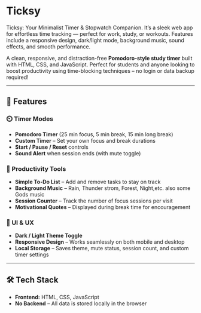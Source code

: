 # Ticksy
Ticksy: Your Minimalist Timer &amp; Stopwatch Companion. It’s a sleek web app for effortless time tracking — perfect for work, study, or workouts. Features include a responsive design, dark/light mode, background music, sound effects, and smooth performance.

A clean, responsive, and distraction-free **Pomodoro-style study timer** built with HTML, CSS, and JavaScript. Perfect for students and anyone looking to boost productivity using time-blocking techniques – no login or data backup required!

---

## 🚀 Features

### ⏲️ Timer Modes
- **Pomodoro Timer** (25 min focus, 5 min break, 15 min long break)
- **Custom Timer** – Set your own focus and break durations
- **Start / Pause / Reset** controls
- **Sound Alert** when session ends (with mute toggle)

### 📝 Productivity Tools
- **Simple To-Do List** – Add and remove tasks to stay on track
- **Background Music** – Rain, Thunder strom, Forest, Night,etc. also some Gods music
- **Session Counter** – Track the number of focus sessions per visit
- **Motivational Quotes** – Displayed during break time for encouragement

### 🎨 UI & UX
- **Dark / Light Theme Toggle**
- **Responsive Design** – Works seamlessly on both mobile and desktop
- **Local Storage** – Saves theme, mute status, session count, and custom timer settings

---

## 🛠️ Tech Stack

- **Frontend:** HTML, CSS, JavaScript
- **No Backend** – All data is stored locally in the browser

